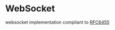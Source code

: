 # WebSocket

websocket implementation compliant to [RFC6455](https://www.rfc-editor.org/rfc/rfc6455.html)
